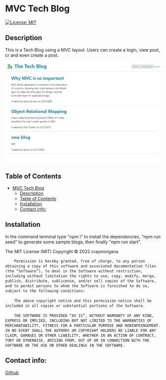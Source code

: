 # MVC Tech Blog 
[![License: MIT](https://img.shields.io/badge/License-MIT-yellow.svg)](https://opensource.org/licenses/MIT)
    
## Description

This is a Tech Blog using a MVC layout. Users can create a login, view post, cr  and even create a post.

![demo](./screenshot.png)

## Table of Contents

- [MVC Tech Blog](#mvc-tech-blog)
  - [Description](#description)
  - [Table of Contents](#table-of-contents)
  - [Installation ](#installation-)
  - [Contact info: ](#contact-info-)
    
## Installation <a name="installation"></a>

In the command terminal type "npm i" to install the dependencies, "npm run seed" to generate some sample blogs, then finally "npm run start".

The MIT License (MIT) Copyright © 2022 craymorgana

        Permission is hereby granted, free of charge, to any person obtaining a copy of this software and associated documentation files (the “Software”), to deal in the Software without restriction, including without limitation the rights to use, copy, modify, merge, publish, distribute, sublicense, and/or sell copies of the Software, and to permit persons to whom the Software is furnished to do so, subject to the following conditions:

        The above copyright notice and this permission notice shall be included in all copies or substantial portions of the Software.

        THE SOFTWARE IS PROVIDED “AS IS”, WITHOUT WARRANTY OF ANY KIND, EXPRESS OR IMPLIED, INCLUDING BUT NOT LIMITED TO THE WARRANTIES OF MERCHANTABILITY, FITNESS FOR A PARTICULAR PURPOSE AND NONINFRINGEMENT. IN NO EVENT SHALL THE AUTHORS OR COPYRIGHT HOLDERS BE LIABLE FOR ANY CLAIM, DAMAGES OR OTHER LIABILITY, WHETHER IN AN ACTION OF CONTRACT, TORT OR OTHERWISE, ARISING FROM, OUT OF OR IN CONNECTION WITH THE SOFTWARE OR THE USE OR OTHER DEALINGS IN THE SOFTWARE.

## Contact info: <a name="contact"></a>
[Github](https://github.com/craymorgana?tab=repositories)